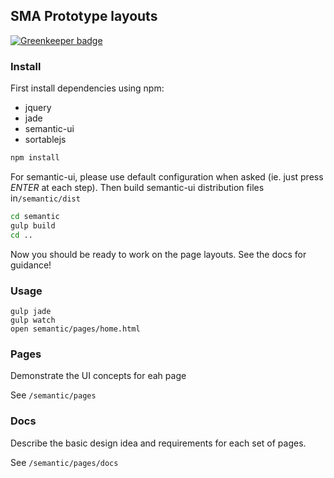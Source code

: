 SMA Prototype layouts
---------------------

[![Greenkeeper badge](https://badges.greenkeeper.io/kristianmandrup/sam-layouts.svg)](https://greenkeeper.io/)

### Install

First install dependencies using npm:

-	jquery
-	jade
-	semantic-ui
-	sortablejs

```sh
npm install
```

For semantic-ui, please use default configuration when asked (ie. just press *ENTER* at each step). Then build semantic-ui distribution files in`/semantic/dist`

```sh
cd semantic
gulp build
cd ..
```

Now you should be ready to work on the page layouts. See the docs for guidance!

### Usage

```
gulp jade
gulp watch
open semantic/pages/home.html
```

### Pages

Demonstrate the UI concepts for eah page

See `/semantic/pages`

### Docs

Describe the basic design idea and requirements for each set of pages.

See `/semantic/pages/docs`
